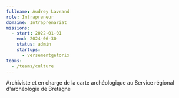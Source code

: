 ```yaml
---
fullname: Audrey Lavrand
role: Intrapreneur
domaine: Intraprenariat
missions:
  - start: 2022-01-01
    end: 2024-06-30
    status: admin
    startups:
      - versementgetorix
teams:
  - /teams/culture
---
```

Archiviste et en charge de la carte archéologique au Service régional d'archéologie de Bretagne